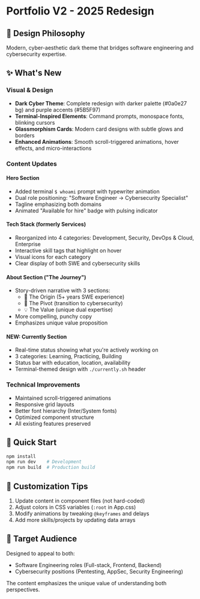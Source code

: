 # Portfolio V2 - 2025 Redesign

## 🎨 Design Philosophy
Modern, cyber-aesthetic dark theme that bridges software engineering and cybersecurity expertise.

## ✨ What's New

### Visual & Design
- **Dark Cyber Theme**: Complete redesign with darker palette (#0a0e27 bg) and purple accents (#5B5F97)
- **Terminal-Inspired Elements**: Command prompts, monospace fonts, blinking cursors
- **Glassmorphism Cards**: Modern card designs with subtle glows and borders
- **Enhanced Animations**: Smooth scroll-triggered animations, hover effects, and micro-interactions

### Content Updates

#### Hero Section
- Added terminal `$ whoami` prompt with typewriter animation
- Dual role positioning: "Software Engineer → Cybersecurity Specialist"
- Tagline emphasizing both domains
- Animated "Available for hire" badge with pulsing indicator

#### Tech Stack (formerly Services)
- Reorganized into 4 categories: Development, Security, DevOps & Cloud, Enterprise
- Interactive skill tags that highlight on hover
- Visual icons for each category
- Clear display of both SWE and cybersecurity skills

#### About Section ("The Journey")
- Story-driven narrative with 3 sections:
  - 🚀 The Origin (5+ years SWE experience)
  - 🔐 The Pivot (transition to cybersecurity)
  - 💡 The Value (unique dual expertise)
- More compelling, punchy copy
- Emphasizes unique value proposition

#### NEW: Currently Section
- Real-time status showing what you're actively working on
- 3 categories: Learning, Practicing, Building
- Status bar with education, location, availability
- Terminal-themed design with `./currently.sh` header

### Technical Improvements
- Maintained scroll-triggered animations
- Responsive grid layouts
- Better font hierarchy (Inter/System fonts)
- Optimized component structure
- All existing features preserved

## 🚀 Quick Start
```bash
npm install
npm run dev    # Development
npm run build  # Production build
```

## 📝 Customization Tips
1. Update content in component files (not hard-coded)
2. Adjust colors in CSS variables (`:root` in App.css)
3. Modify animations by tweaking `@keyframes` and delays
4. Add more skills/projects by updating data arrays

## 🎯 Target Audience
Designed to appeal to both:
- Software Engineering roles (Full-stack, Frontend, Backend)
- Cybersecurity positions (Pentesting, AppSec, Security Engineering)

The content emphasizes the unique value of understanding both perspectives.
